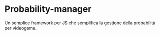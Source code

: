 # Probability-manager
Un semplice framework per JS che semplifica la gestione della probabilità per videogame.
